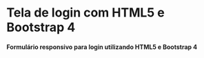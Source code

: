 # Tela de login com HTML5 e Bootstrap 4

#### Formulário responsivo para login utilizando HTML5 e Bootstrap 4
